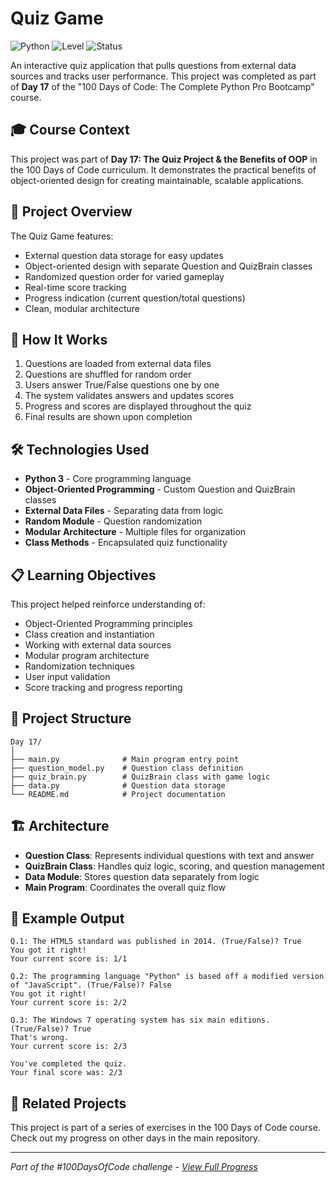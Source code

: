# Quiz Game

![Python](https://img.shields.io/badge/Python-3-blue?style=for-the-badge)
![Level](https://img.shields.io/badge/Level-Intermediate-yellow?style=for-the-badge)
![Status](https://img.shields.io/badge/Status-Complete-brightgreen?style=for-the-badge)

An interactive quiz application that pulls questions from external data sources and tracks user performance. This project was completed as part of **Day 17** of the "100 Days of Code: The Complete Python Pro Bootcamp" course.

## 🎓 Course Context

This project was part of **Day 17: The Quiz Project & the Benefits of OOP** in the 100 Days of Code curriculum. It demonstrates the practical benefits of object-oriented design for creating maintainable, scalable applications.

## 🎯 Project Overview

The Quiz Game features:
- External question data storage for easy updates
- Object-oriented design with separate Question and QuizBrain classes
- Randomized question order for varied gameplay
- Real-time score tracking
- Progress indication (current question/total questions)
- Clean, modular architecture

## 🚀 How It Works

1. Questions are loaded from external data files
2. Questions are shuffled for random order
3. Users answer True/False questions one by one
4. The system validates answers and updates scores
5. Progress and scores are displayed throughout the quiz
6. Final results are shown upon completion

## 🛠️ Technologies Used

- **Python 3** - Core programming language
- **Object-Oriented Programming** - Custom Question and QuizBrain classes
- **External Data Files** - Separating data from logic
- **Random Module** - Question randomization
- **Modular Architecture** - Multiple files for organization
- **Class Methods** - Encapsulated quiz functionality

## 📋 Learning Objectives

This project helped reinforce understanding of:
- Object-Oriented Programming principles
- Class creation and instantiation
- Working with external data sources
- Modular program architecture
- Randomization techniques
- User input validation
- Score tracking and progress reporting

## 📁 Project Structure

```
Day 17/
│
├── main.py              # Main program entry point
├── question_model.py    # Question class definition
├── quiz_brain.py        # QuizBrain class with game logic
├── data.py              # Question data storage
└── README.md            # Project documentation
```

## 🏗️ Architecture

- **Question Class**: Represents individual questions with text and answer
- **QuizBrain Class**: Handles quiz logic, scoring, and question management  
- **Data Module**: Stores question data separately from logic
- **Main Program**: Coordinates the overall quiz flow

## 📝 Example Output

```
Q.1: The HTML5 standard was published in 2014. (True/False)? True
You got it right!
Your current score is: 1/1

Q.2: The programming language "Python" is based off a modified version of "JavaScript". (True/False)? False
You got it right!
Your current score is: 2/2

Q.3: The Windows 7 operating system has six main editions. (True/False)? True
That's wrong.
Your current score is: 2/3

You've completed the quiz.
Your final score was: 2/3
```

## 🔄 Related Projects

This project is part of a series of exercises in the 100 Days of Code course. Check out my progress on other days in the main repository.

---

*Part of the #100DaysOfCode challenge - [View Full Progress](https://github.com/evncosta/100-Days-of-Code)*
